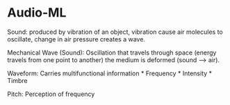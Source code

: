 # Audio-ML

Sound: produced by vibration of an object, vibration cause air molecules to oscillate, change in air pressure creates a wave.

Mechanical Wave (Sound): Oscillation that travels through space (energy travels from one point to another) the medium is deformed (sound --> air).

Waveform: Carries multifunctional information
    * Frequency
    * Intensity
    * Timbre

Pitch: Perception of frequency




